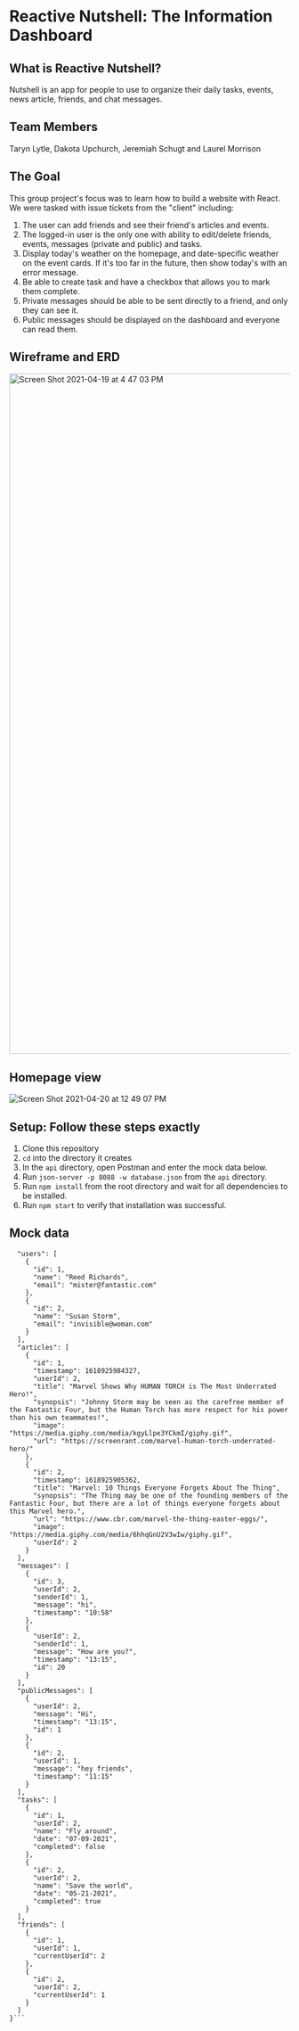 # Reactive Nutshell: The Information Dashboard

## What is Reactive Nutshell?

Nutshell is an app for people to use to organize their daily tasks, events, news article, friends, and chat messages.

## Team Members

Taryn Lytle, Dakota Upchurch, Jeremiah Schugt and Laurel Morrison

## The Goal
This group project's focus was to learn how to build a website with React. We were tasked with issue tickets from the "client" including:

1. The user can add friends and see their friend's articles and events.
1. The logged-in user is the only one with ability to edit/delete friends, events, messages (private and public) and tasks.
1. Display today's weather on the homepage, and date-specific weather on the event cards. If it's too far in the future, then show today's with an error message.
1. Be able to create task and have a checkbox that allows you to mark them complete.
1. Private messages should be able to be sent directly to a friend, and only they can see it. 
1. Public messages should be displayed on the dashboard and everyone can read them. 

## Wireframe and ERD

<img width="1221" alt="Screen Shot 2021-04-19 at 4 47 03 PM" src="https://user-images.githubusercontent.com/78938657/115434345-97653e00-a1d6-11eb-9c7d-0625e8ab2887.png">

## Homepage view

![Screen Shot 2021-04-20 at 12 49 07 PM](https://user-images.githubusercontent.com/78938657/115434603-e27f5100-a1d6-11eb-9293-584395263a1c.png)

## Setup: Follow these steps exactly

1. Clone this repository
1. `cd` into the directory it creates
1. In the `api` directory, open Postman and enter the mock data below.
1. Run `json-server -p 8088 -w database.json` from the `api` directory.
1. Run `npm install` from the root directory and wait for all dependencies to be installed.
1. Run `npm start` to verify that installation was successful.

## Mock data

```{
  "users": [
    {
      "id": 1,
      "name": "Reed Richards",
      "email": "mister@fantastic.com"
    },
    {
      "id": 2,
      "name": "Susan Storm",
      "email": "invisible@woman.com"
    }
  ],
  "articles": [
    {
      "id": 1,
      "timestamp": 1618925984327,
      "userId": 2,
      "title": "Marvel Shows Why HUMAN TORCH is The Most Underrated Hero!",
      "synopsis": "Johnny Storm may be seen as the carefree member of the Fantastic Four, but the Human Torch has more respect for his power than his own teammates!",
      "image": "https://media.giphy.com/media/kgyLlpe3YCkmI/giphy.gif",
      "url": "https://screenrant.com/marvel-human-torch-underrated-hero/"
    },
    {
      "id": 2,
      "timestamp": 1618925905362,
      "title": "Marvel: 10 Things Everyone Forgets About The Thing",
      "synopsis": "The Thing may be one of the founding members of the Fantastic Four, but there are a lot of things everyone forgets about this Marvel hero.",
      "url": "https://www.cbr.com/marvel-the-thing-easter-eggs/",
      "image": "https://media.giphy.com/media/6hhqGnU2V3wIw/giphy.gif",
      "userId": 2
    }
  ],
  "messages": [
    {
      "id": 3,
      "userId": 2,
      "senderId": 1,
      "message": "hi",
      "timestamp": "10:58"
    },
    {
      "userId": 2,
      "senderId": 1,
      "message": "How are you?",
      "timestamp": "13:15",
      "id": 20
    }
  ],
  "publicMessages": [
    {
      "userId": 2,
      "message": "Hi",
      "timestamp": "13:15",
      "id": 1
    },
    {
      "id": 2,
      "userId": 1,
      "message": "hey friends",
      "timestamp": "11:15"
    }
  ],
  "tasks": [
    {
      "id": 1,
      "userId": 2,
      "name": "Fly around",
      "date": "07-09-2021",
      "completed": false
    },
    {
      "id": 2,
      "userId": 2,
      "name": "Save the world",
      "date": "05-21-2021",
      "completed": true
    }
  ],
  "friends": [
    {
      "id": 1,
      "userId": 1,
      "currentUserId": 2
    },
    {
      "id": 2,
      "userId": 2,
      "currentUserId": 1
    }
  ]
}```
